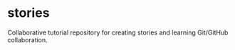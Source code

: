 # stories
Collaborative tutorial repository for creating stories and learning Git/GitHub collaboration.
